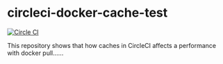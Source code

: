 circleci-docker-cache-test
==========================

[![Circle CI](https://circleci.com/gh/nabeken/circleci-docker-cache-test.svg?style=svg)](https://circleci.com/gh/nabeken/circleci-docker-cache-test)

This repository shows that how caches in CircleCI affects a performance with docker pull......
